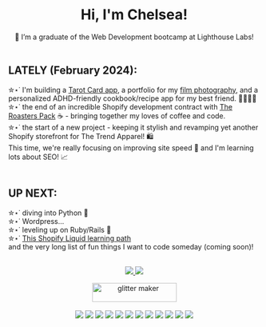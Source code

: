 <h1 align='center'>Hi, I'm Chelsea!</h1>


<p align='center'>
 🌱 I’m a graduate of the Web Development bootcamp at Lighthouse Labs!<br>
 <br>
 <h2>LATELY (February 2024):</h2>
 ✮⋆˙ I'm building a <a href="https://chelsea-tarot.vercel.app/directory.html">Tarot Card app</a>, a portfolio for my <a href="https://chelsea-photo.vercel.app/">film photography</a>, and a personalized ADHD-friendly cookbook/recipe app for my best friend. 🍳👩🏾‍🍳<br>
 ✮⋆˙ the end of an incredible Shopify development contract with <a href="https://theroasterspack.com/">The Roasters Pack</a> ☕ - bringing together my loves of coffee and code. <br> 
 ✮⋆˙ the start of a new project - keeping it stylish and revamping yet another Shopify storefront for The Trend Apparel! 🛍️
 <br>This time, we're really focusing on improving site speed 🚀 and I'm learning lots about SEO! 📈 <br>
 <br>
 <h2>UP NEXT:</h2>
 ✮⋆˙ diving into Python 🐍 <br>
 ✮⋆˙ Wordpress...<br>
 ✮⋆˙ leveling up on Ruby/Rails 💎 <br>
 ✮⋆˙ <a href="https://academy.shopify.com/path/liquid-storefronts-for-theme-developers">This Shopify Liquid learning path</a><br>
 and the very long list of fun things I want to code someday (coming soon)!
  <br>
  
 <br>
<p align='center'>
  <a href="https://www.linkedin.com/in/chelseadwarika/">
    <img src="https://img.shields.io/badge/linkedin-%230077B5.svg?&style=for-the-badge&logo=linkedin&logoColor=white" />
    
   <a href="https://discordapp.com/users/chelseakdwarika#2823">
    <img src="https://img.shields.io/badge/Discord-7289DA?style=for-the-badge&logo=discord&logoColor=white" />
     
     
<p align='center'>
<a href="https://chelseakdwarika.github.io/resume/"><img src="https://i.picasion.com/gl/92/gUUg.gif" width="169" height="38" border="0" alt="glitter maker" /></a><br /><a href="https://picasion.com/gl/gUUg/"></a>
 <br>

 <img src="https://img.shields.io/badge/JavaScript-F7DF1E?style=for-the-badge&logo=javascript&logoColor=black"/>
<img src="https://img.shields.io/badge/Node.js-43853D?style=for-the-badge&logo=node.js&logoColor=white" />
<img src="https://img.shields.io/badge/Ruby-CC342D?style=for-the-badge&logo=ruby&logoColor=white" />
<img src="https://img.shields.io/badge/PostgreSQL-316192?style=for-the-badge&logo=postgresql&logoColor=white" />
<img src="https://img.shields.io/badge/HTML-239120?style=for-the-badge&logo=html5&logoColor=white" />
<img src="https://img.shields.io/badge/CSS-239120?&style=for-the-badge&logo=css3&logoColor=white" />
  <img src="https://img.shields.io/badge/jQuery-0769AD?style=for-the-badge&logo=jquery&logoColor=white" />
  <img src="https://img.shields.io/badge/React-20232A?style=for-the-badge&logo=react&logoColor=61DAFB" />
  <img src="https://img.shields.io/badge/Jest-323330?style=for-the-badge&logo=Jest&logoColor=white" />
  <img src="https://img.shields.io/badge/mocha.js-323330?style=for-the-badge&logo=mocha&logoColor=Brown" />
  <img src="https://img.shields.io/badge/chai.js-323330?style=for-the-badge&logo=chai&logoColor=red" />
  <img src="https://img.shields.io/badge/Express.js-404D59?style=for-the-badge" />
